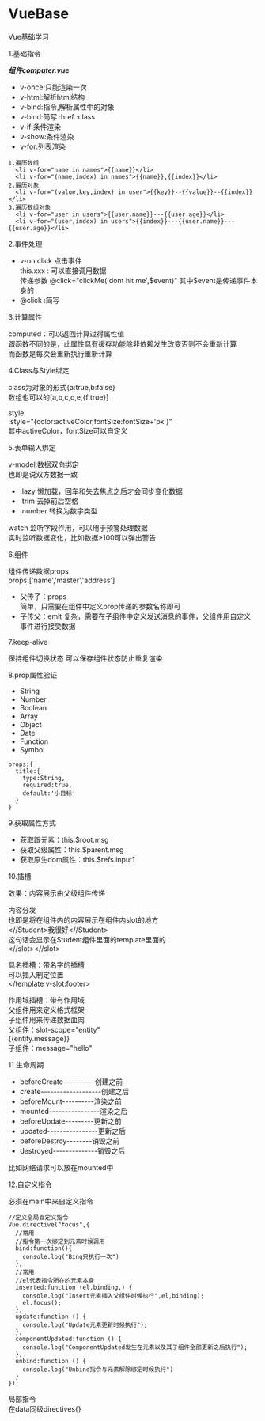 
# VueBase
Vue基础学习

1.基础指令

***组件computer.vue***

- v-once:只能渲染一次
- v-html:解析html结构
- v-bind:指令,解析属性中的对象
- v-bind:简写 :href :class
- v-if:条件渲染
- v-show:条件渲染
- v-for:列表渲染

```
1.遍历数组
  <li v-for="name in names">{{name}}</li>
  <li v-for="(name,index) in names">{{name}},{{index}}</li>
2.遍历对象
  <li v-for="(value,key,index) in user">{{key}}--{{value}}--{{index}}</li>
3.遍历数组对象
  <li v-for="user in users">{{user.name}}---{{user.age}}</li>
  <li v-for="(user,index) in users">{{index}}---{{user.name}}---{{user.age}}</li>
```
2.事件处理

- v-on:click 点击事件  
    this.xxx : 可以直接调用数据  
    传递参数 @click="clickMe('dont hit me',$event)"  
    其中$event是传递事件本身的
- @click :简写

3.计算属性

computed：可以返回计算过得属性值  
跟函数不同的是，此属性具有缓存功能除非依赖发生改变否则不会重新计算  
而函数是每次会重新执行重新计算

4.Class与Style绑定

class为对象的形式{a:true,b:false}  
数组也可以的[a,b,c,d,e,{f:true}]  

style  
:style="{color:activeColor,fontSize:fontSize+'px'}"  
其中activeColor，fontSize可以自定义

5.表单输入绑定

v-model:数据双向绑定  
也即是说双方数据一致

- .lazy 懒加载，回车和失去焦点之后才会同步变化数据
- .trim 去掉前后空格
- .number 转换为数字类型

watch 监听字段作用，可以用于预警处理数据  
实时监听数据变化，比如数据>100可以弹出警告

6.组件

组件传递数据props  
props:['name','master','address']

- 父传子：props  
简单，只需要在组件中定义prop传递的参数名称即可
- 子传父：emit
复杂，需要在子组件中定义发送消息的事件，父组件用自定义事件进行接受数据

7.keep-alive

保持组件切换状态
可以保存组件状态防止重复渲染

8.prop属性验证

- String
- Number
- Boolean
- Array
- Object
- Date
- Function
- Symbol  
```
props:{  
  title:{  
    type:String,  
    required:true,  
    default:'小目标'  
  }  
} 
``` 

9.获取属性方式

- 获取跟元素：this.$root.msg
- 获取父级属性：this.$parent.msg
- 获取原生dom属性：this.$refs.input1

10.插槽

效果：内容展示由父级组件传递

内容分发  
也即是将在组件内的内容展示在组件内slot的地方  
<//Student>我很好<//Student>  
这句话会显示在Student组件里面的template里面的  
<//slot><//slot>  

具名插槽：带名字的插槽  
可以插入制定位置  
</template v-slot:footer>

作用域插槽：带有作用域  
父组件用来定义格式框架  
子组件用来传递数据血肉  
父组件：slot-scope="entity"  
{{entity.message}}  
子组件：message="hello"  

11.生命周期

- beforeCreate----------创建之前
- create-------------------创建之后
- beforeMount----------渲染之前
- mounted----------------渲染之后
- beforeUpdate---------更新之前
- updated----------------更新之后
- beforeDestroy--------销毁之前
- destroyed--------------销毁之后

比如网络请求可以放在mounted中

12.自定义指令

必须在main中来自定义指令
```
//定义全局自定义指令
Vue.directive("focus",{
  //常用
  //指令第一次绑定到元素时候调用
  bind:function(){
    console.log("Bing只执行一次")
  },
  //常用
  //el代表指令所在的元素本身
  inserted:function (el,binding,) {
    console.log("Insert元素插入父组件时候执行",el,binding);
    el.focus();
  },
  update:function () {
    console.log("Update元素更新时候执行");
  },
  componentUpdated:function () {
    console.log("ComponentUpdated发生在元素以及其子组件全部更新之后执行");
  },
  unbind:function () {
    console.log("Unbind指令与元素解除绑定时候执行")
  }
});
```
局部指令  
在data同级directives{}
